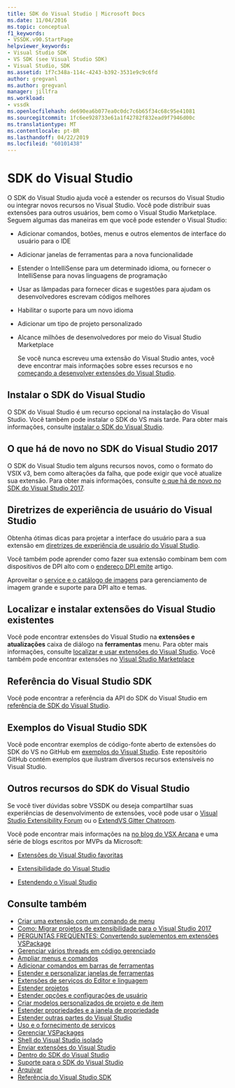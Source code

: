 ```yaml
---
title: SDK do Visual Studio | Microsoft Docs
ms.date: 11/04/2016
ms.topic: conceptual
f1_keywords:
- VSSDK.v90.StartPage
helpviewer_keywords:
- Visual Studio SDK
- VS SDK (see Visual Studio SDK)
- Visual Studio, SDK
ms.assetid: 1f7c348a-114c-4243-b392-3531e9c9c6fd
author: gregvanl
ms.author: gregvanl
manager: jillfra
ms.workload:
- vssdk
ms.openlocfilehash: de690ea6b077ea0c0dc7c6b65f34c68c95e41081
ms.sourcegitcommit: 1fc6ee928733e61a1f42782f832ead9f7946d00c
ms.translationtype: MT
ms.contentlocale: pt-BR
ms.lasthandoff: 04/22/2019
ms.locfileid: "60101438"
---
```

# <a name="visual-studio-sdk"></a>SDK do Visual Studio
O SDK do Visual Studio ajuda você a estender os recursos do Visual Studio ou integrar novos recursos no Visual Studio. Você pode distribuir suas extensões para outros usuários, bem como o Visual Studio Marketplace. Seguem algumas das maneiras em que você pode estender o Visual Studio:

- Adicionar comandos, botões, menus e outros elementos de interface do usuário para o IDE

- Adicionar janelas de ferramentas para a nova funcionalidade

- Estender o IntelliSense para um determinado idioma, ou fornecer o IntelliSense para novas linguagens de programação

- Usar as lâmpadas para fornecer dicas e sugestões para ajudam os desenvolvedores escrevam códigos melhores

- Habilitar o suporte para um novo idioma

- Adicionar um tipo de projeto personalizado

- Alcance milhões de desenvolvedores por meio do Visual Studio Marketplace

  Se você nunca escreveu uma extensão do Visual Studio antes, você deve encontrar mais informações sobre esses recursos e no [começando a desenvolver extensões do Visual Studio](../extensibility/starting-to-develop-visual-studio-extensions.md).

## <a name="install-the-visual-studio-sdk"></a>Instalar o SDK do Visual Studio
 O SDK do Visual Studio é um recurso opcional na instalação do Visual Studio. Você também pode instalar o SDK do VS mais tarde. Para obter mais informações, consulte [instalar o SDK do Visual Studio](../extensibility/installing-the-visual-studio-sdk.md).

## <a name="whats-new-in-the-visual-studio-2017-sdk"></a>O que há de novo no SDK do Visual Studio 2017
 O SDK do Visual Studio tem alguns recursos novos, como o formato do VSIX v3, bem como alterações da falha, que pode exigir que você atualize sua extensão. Para obter mais informações, consulte [o que há de novo no SDK do Visual Studio 2017](../extensibility/what-s-new-in-the-visual-studio-2017-sdk.md).

## <a name="visual-studio-user-experience-guidelines"></a>Diretrizes de experiência de usuário do Visual Studio
 Obtenha ótimas dicas para projetar a interface do usuário para a sua extensão em [diretrizes de experiência de usuário do Visual Studio](../extensibility/ux-guidelines/visual-studio-user-experience-guidelines.md).

 Você também pode aprender como fazer sua extensão combinam bem com dispositivos de DPI alto com o [endereço DPI emite](../extensibility/addressing-dpi-issues2.md) artigo.

 Aproveitar o [service e o catálogo de imagens](../extensibility/image-service-and-catalog.md) para gerenciamento de imagem grande e suporte para DPI alto e temas.

## <a name="find-and-install-existing-visual-studio-extensions"></a>Localizar e instalar extensões do Visual Studio existentes
 Você pode encontrar extensões do Visual Studio na **extensões e atualizações** caixa de diálogo na **ferramentas** menu. Para obter mais informações, consulte [localizar e usar extensões do Visual Studio](../ide/finding-and-using-visual-studio-extensions.md). Você também pode encontrar extensões no [Visual Studio Marketplace](https://marketplace.visualstudio.com/)

## <a name="visual-studio-sdk-reference"></a>Referência do Visual Studio SDK
 Você pode encontrar a referência da API do SDK do Visual Studio em [referência de SDK do Visual Studio](../extensibility/visual-studio-sdk-reference.md).

## <a name="visual-studio-sdk-samples"></a>Exemplos do Visual Studio SDK
 Você pode encontrar exemplos de código-fonte aberto de extensões do SDK do VS no GitHub em [exemplos do Visual Studio](https://aka.ms/vs2015sdksamples). Este repositório GitHub contém exemplos que ilustram diversos recursos extensíveis no Visual Studio.

## <a name="other-visual-studio-sdk-resources"></a>Outros recursos do SDK do Visual Studio
 Se você tiver dúvidas sobre VSSDK ou deseja compartilhar suas experiências de desenvolvimento de extensões, você pode usar o [Visual Studio Extensibility Forum](https://social.msdn.microsoft.com/Forums/vstudio/home?forum=vsx) ou o [ExtendVS Gitter Chatroom](https://gitter.im/Microsoft/extendvs).

 Você pode encontrar mais informações na [no blog do VSX Arcana](https://blogs.msdn.microsoft.com/vsx/) e uma série de blogs escritos por MVPs da Microsoft:

- [Extensões do Visual Studio favoritas](http://geekswithblogs.net/sdorman/archive/2014/10/05/favorite-visual-studio-extensions.aspx)

- [Extensibilidade do Visual Studio](http://www.visualstudioextensibility.com/overview/vs/)

- [Estendendo o Visual Studio](http://blog.slaks.net/2013-10-18/extending-visual-studio-part-1-getting-started/)

## <a name="see-also"></a>Consulte também
- [Criar uma extensão com um comando de menu](../extensibility/creating-an-extension-with-a-menu-command.md)
- [Como: Migrar projetos de extensibilidade para o Visual Studio 2017](../extensibility/how-to-migrate-extensibility-projects-to-visual-studio-2017.md)
- [PERGUNTAS FREQÜENTES: Convertendo suplementos em extensões VSPackage](../extensibility/faq-converting-add-ins-to-vspackage-extensions.md)
- [Gerenciar vários threads em código gerenciado](../extensibility/managing-multiple-threads-in-managed-code.md)
- [Ampliar menus e comandos](../extensibility/extending-menus-and-commands.md)
- [Adicionar comandos em barras de ferramentas](../extensibility/adding-commands-to-toolbars.md)
- [Estender e personalizar janelas de ferramentas](../extensibility/extending-and-customizing-tool-windows.md)
- [Extensões de serviços do Editor e linguagem](../extensibility/editor-and-language-service-extensions.md)
- [Estender projetos](../extensibility/extending-projects.md)
- [Estender opções e configurações de usuário](../extensibility/extending-user-settings-and-options.md)
- [Criar modelos personalizados de projeto e de item](../extensibility/creating-custom-project-and-item-templates.md)
- [Estender propriedades e a janela de propriedade](../extensibility/extending-properties-and-the-property-window.md)
- [Estender outras partes do Visual Studio](../extensibility/extending-other-parts-of-visual-studio.md)
- [Uso e o fornecimento de serviços](../extensibility/using-and-providing-services.md)
- [Gerenciar VSPackages](../extensibility/managing-vspackages.md)
- [Shell do Visual Studio isolado](/visualstudio/extensibility/shell/visual-studio-isolated-shell)
- [Enviar extensões do Visual Studio](../extensibility/shipping-visual-studio-extensions.md)
- [Dentro do SDK do Visual Studio](../extensibility/internals/inside-the-visual-studio-sdk.md)
- [Suporte para o SDK do Visual Studio](../extensibility/support-for-the-visual-studio-sdk.md)
- [Arquivar](../extensibility/archive.md)
- [Referência do Visual Studio SDK](../extensibility/visual-studio-sdk-reference.md)
